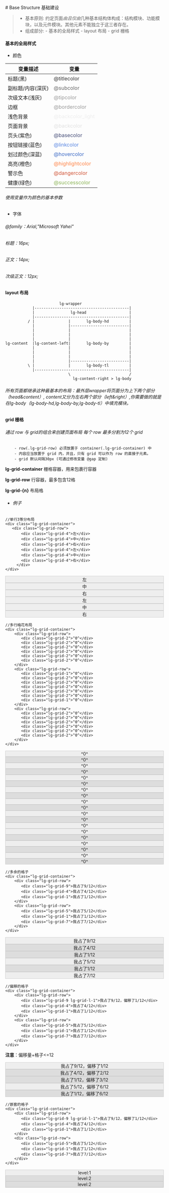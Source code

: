 <link href="/legoland.min.css"/>
# Base Structure 基础建设
 
> - 基本原则: 约定页面*由且仅由*几种基本结构体构成：结构模块、功能模块，以及元件模块。其他元素不能独立于这三者存在。
> - 组成部分:
        - 基本的全局样式
        - layout 布局
        - grid 栅格
  

#### **基本的全局样式**

- 颜色 

|变量描述          |变量                                        | 
|------------------|--------------------------------------------| 
|标题(黑)          |<font color=#333>@titlecolor</font>         | 
|副标题/内容(深灰) |<font color=#666>@subcolor </font>          | 
|次级文本(浅灰)    |<font color=#999>@tipcolor </font>          | 
|边框              |<font color=#999>@bordercolor</font>        | 
|浅色背景          |<font color=#ededed>@backcolor_light</font> | 
|页面背景          |<font color=#e1e1e1>@backcolor</font>       |  
|页头(紫色)        |<font color=#464e78>@basecolor</font>       |    
|按钮链接(蓝色)    |<font color=#5986e1>@linkcolor</font>       |    
|划过颜色(深蓝)    |<font color=#3e6bc5>@hovercolor</font>      |    
|高亮(橙色)        |<font color=#ff8447>@highlightcolor</font>  |    
|警示色            |<font color=#d05538>@dangercolor</font>     |    
|健康(绿色)        |<font color=#8bb455>@successcolor</font>    |

###### 使用变量作为颜色的基本参数


- 字体 

###### @family：Arial,"Microsoft Yahei"
###### 标题：16px;
###### 正文：14px;
###### 次级正文：12px;

#### **layout 布局**


                            lg-wrapper
                |------------------------------------------|
                |                lg-head                   |
                |------------------------------------------|
              / |               |       lg-body-hd         | 
                |               |--------------------------|           
                |               |                          |         
                |               |                          |         
                |               |                          |         
    lg-content  |lg-content-left|       lg-body-by         |         
                |               |                          |         
                |               |                          |         
                |               |                          |         
                |               |--------------------------| 
              \ |               |       lg-body-tl         |
                |------------------------------------------|
                                \                          /
                                  lg-content-right > lg-body


###### 所有页面都继承这种最基本的布局：最外层wrapper将页面分为上下两个部分（head&content）, content又分为左右两个部分（left&right）,你需要做的就是在lg-body（lg-body-hd,lg-body-by,lg-body-tl）中填充模块。                                

#### **grid 栅格**

######  通过 row 与 grid的组合来创建页面布局 每个 row 最多分割为12个 grid
        - row(.lg-grid-row) 必须放置于 container(.lg-grid-container) 中
        - 内容应当放置于 grid 内，并且，只有 grid 可以作为 row 的直接子元素。
        - grid 默认间隔30px (可通过修改变量 @gap 定制) 

**lg-grid-container**
栅格容器，用来包裹行容器

**lg-grid-row**
行容器，最多包含12格

**lg-grid-{n}**
布局格

- ###### 例子        
```
//单行3等分布局
<div class="lg-grid-container">
   <div class="lg-grid-row">
       <div class="lg-grid-4">左</div>
       <div class="lg-grid-4">中</div>
       <div class="lg-grid-4">右</div>
       <div class="lg-grid-4">左</div>
       <div class="lg-grid-4">中</div>
       <div class="lg-grid-4">右</div>
     </div>
</div>
```
<div class="lg-grid-container">
   <div class="lg-grid-row">
       <div class="lg-grid-4" style="border:1px solid #ccc;text-align:center;background-color:#eee">左</div>
       <div class="lg-grid-4" style="border:1px solid #ccc;text-align:center;background-color:#eee">中</div>
       <div class="lg-grid-4" style="border:1px solid #ccc;text-align:center;background-color:#eee">右</div>
       <div class="lg-grid-4" style="border:1px solid #ccc;text-align:center;background-color:#eee">左</div>
       <div class="lg-grid-4" style="border:1px solid #ccc;text-align:center;background-color:#eee">中</div>
       <div class="lg-grid-4" style="border:1px solid #ccc;text-align:center;background-color:#eee">右</div>
     </div>
</div>

```
//多行梅花布局
<div class="lg-grid-container">
    <div class="lg-grid-row">
       <div class="lg-grid-2">^0^</div>
       <div class="lg-grid-2">^0^</div>
       <div class="lg-grid-2">^0^</div>
       <div class="lg-grid-2">^0^</div>
       <div class="lg-grid-2">^0^</div>
       <div class="lg-grid-2">^0^</div>  
    </div>
    <div class="lg-grid-row">
       <div class="lg-grid-1">^0^</div>
       <div class="lg-grid-2">^0^</div>
       <div class="lg-grid-2">^0^</div>
       <div class="lg-grid-2">^0^</div>   
       <div class="lg-grid-2">^0^</div>   
       <div class="lg-grid-2">^0^</div>   
       <div class="lg-grid-1">^0^</div>   
    </div>
    <div class="lg-grid-row">
       <div class="lg-grid-2">^0^</div>
       <div class="lg-grid-2">^0^</div>
       <div class="lg-grid-2">^0^</div>
       <div class="lg-grid-2">^0^</div>
       <div class="lg-grid-2">^0^</div>
       <div class="lg-grid-2">^0^</div>  
    </div>
</div>
```
<div class="lg-grid-container">
    <div class="lg-grid-row">
       <div class="lg-grid-2" style="border:1px solid #ccc;text-align:center;background-color:#eee">^0^</div>
       <div class="lg-grid-2" style="border:1px solid #ccc;text-align:center;background-color:#ddd">^0^</div>
       <div class="lg-grid-2" style="border:1px solid #ccc;text-align:center;background-color:#eee">^0^</div>
       <div class="lg-grid-2" style="border:1px solid #ccc;text-align:center;background-color:#ddd">^0^</div>
       <div class="lg-grid-2" style="border:1px solid #ccc;text-align:center;background-color:#eee">^0^</div>
       <div class="lg-grid-2" style="border:1px solid #ccc;text-align:center;background-color:#ddd">^0^</div>
    </div>
    <div class="lg-grid-row">
       <div class="lg-grid-1" style="border:1px solid #ccc;text-align:center;background-color:#eee">^0^</div>
       <div class="lg-grid-2" style="border:1px solid #ccc;text-align:center;background-color:#ddd">^0^</div>
       <div class="lg-grid-2" style="border:1px solid #ccc;text-align:center;background-color:#eee">^0^</div>
       <div class="lg-grid-2" style="border:1px solid #ccc;text-align:center;background-color:#ddd">^0^</div>
       <div class="lg-grid-2" style="border:1px solid #ccc;text-align:center;background-color:#eee">^0^</div>
       <div class="lg-grid-2" style="border:1px solid #ccc;text-align:center;background-color:#ddd">^0^</div>
       <div class="lg-grid-1" style="border:1px solid #ccc;text-align:center;background-color:#eee">^0^</div>
    </div>
    <div class="lg-grid-row">
       <div class="lg-grid-2" style="border:1px solid #ccc;text-align:center;background-color:#eee">^0^</div>
       <div class="lg-grid-2" style="border:1px solid #ccc;text-align:center;background-color:#ddd">^0^</div>
       <div class="lg-grid-2" style="border:1px solid #ccc;text-align:center;background-color:#eee">^0^</div>
       <div class="lg-grid-2" style="border:1px solid #ccc;text-align:center;background-color:#ddd">^0^</div>
       <div class="lg-grid-2" style="border:1px solid #ccc;text-align:center;background-color:#eee">^0^</div>
       <div class="lg-grid-2" style="border:1px solid #ccc;text-align:center;background-color:#ddd">^0^</div>
    </div>
</div>

```
//多余的格子
<div class="lg-grid-container">
    <div class="lg-grid-row">
       <div class="lg-grid-9">我占了9/12</div>
       <div class="lg-grid-4">我占了4/12</div>   
       <div class="lg-grid-1">我占了1/12</div>   
    </div> 
    <div class="lg-grid-row">
       <div class="lg-grid-5">我占了5/12</div>
       <div class="lg-grid-1">我占了1/12</div>   
       <div class="lg-grid-7">我占了7/12</div>   
    </div> 
</div>
```
<div class="lg-grid-container">
    <div class="lg-grid-row">
       <div class="lg-grid-9" style="border:1px solid #ccc;text-align:center;background-color:#eee">我占了9/12</div>
       <div class="lg-grid-4" style="border:1px solid #ccc;text-align:center;background-color:#ddd">我占了4/12</div>
       <div class="lg-grid-1" style="border:1px solid #ccc;text-align:center;background-color:#ddd">我占了1/12</div>
    </div>
    <div class="lg-grid-row">
       <div class="lg-grid-5" style="border:1px solid #ccc;text-align:center;background-color:#eee">我占了5/12</div>
       <div class="lg-grid-1" style="border:1px solid #ccc;text-align:center;background-color:#ddd">我占了1/12</div>
       <div class="lg-grid-7" style="border:1px solid #ccc;text-align:center;background-color:#eee">我占了7/12</div> 
    </div> 
</div>

```
//偏移的格子
<div class="lg-grid-container">
    <div class="lg-grid-row">
       <div class="lg-grid-9 lg-grid-l-1">我占了9/12，偏移了1/12</div>
       <div class="lg-grid-4">我占了4/12</div>   
       <div class="lg-grid-1">我占了1/12</div>   
    </div> 
    <div class="lg-grid-row">
       <div class="lg-grid-5">我占了5/12</div>
       <div class="lg-grid-1">我占了1/12</div>   
       <div class="lg-grid-7">我占了7/12</div>   
    </div> 
</div>
```
**注意**：偏移量+格子<=12
<div class="lg-grid-container">
    <div class="lg-grid-row">
       <div class="lg-grid-9 lg-grid-l-1" style="border:1px solid #ccc;text-align:center;background-color:#eee">我占了9/12，偏移了1/12</div>
       <div class="lg-grid-4 lg-grid-l-2" style="border:1px solid #ccc;text-align:center;background-color:#ddd">我占了4/12，偏移了2/12</div>
       <div class="lg-grid-1 lg-grid-l-3" style="border:1px solid #ccc;text-align:center;background-color:#ddd">我占了1/12，偏移了3/12</div>
    </div>
    <div class="lg-grid-row">
       <div class="lg-grid-5 lg-grid-l-6" style="border:1px solid #ccc;text-align:center;background-color:#eee">我占了5/12，偏移了6/12</div>
       <div class="lg-grid-1 lg-grid-l-6" style="border:1px solid #ccc;text-align:center;background-color:#ddd">我占了1/12，偏移了6/12</div> 
    </div> 
</div>


```
//嵌套的格子
<div class="lg-grid-container">
    <div class="lg-grid-row">
       <div class="lg-grid-9 lg-grid-l-1">我占了9/12，偏移了1/12</div>
       <div class="lg-grid-4">我占了4/12</div>   
       <div class="lg-grid-1">我占了1/12</div>   
    </div> 
    <div class="lg-grid-row">
       <div class="lg-grid-5">我占了5/12</div>
       <div class="lg-grid-1">我占了1/12</div>   
       <div class="lg-grid-7">我占了7/12</div>   
    </div> 
</div>
```
<div class="lg-grid-container">
    <div class="lg-grid-row">
       <div class="lg-grid-12" style="border:1px solid #ccc;text-align:center;background-color:#eee">
       level:1
           <div class="lg-grid-row">
               <div class="lg-grid-4 lg-grid-l-2" style="border:1px solid #ccc;text-align:center;background-color:#ddd">level:2</div>
               <div class="lg-grid-4" style="border:1px solid #ccc;text-align:center;background-color:#ddd">level:2</div>
           </div>
       </div> 
    </div> 
</div> 

